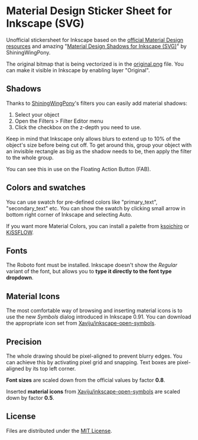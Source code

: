 # Material Design Sticker Sheet for Inkscape (SVG)

Unofficial stickersheet for Inkscape based on the [official Material Design resources](https://www.google.com/design/spec/resources/sticker-sheets-icons.html) and amazing "[Material Design Shadows for Inkscape (SVG)](http://shiningwingpony.deviantart.com/art/Material-Design-Shadows-for-Inkscape-SVG-490418162)" by ShiningWingPony.

The original bitmap that is being vectorized is in the [original.png](original.png) file. You can make it visible in Inkscape by enabling layer "Original".

## Shadows

Thanks to [ShiningWingPony](http://shiningwingpony.deviantart.com/)'s filters you can easily add material shadows:

1. Select your object
2. Open the Filters > Filter Editor menu
3. Click the checkbox on the z-depth you need to use.

Keep in mind that Inkscape only allows blurs to extend up to 10% of the object's size before being cut off. To get around this, group your object with an invisible rectangle as big as the shadow needs to be, then apply the filter to the whole group.

You can see this in use on the Floating Action Button (FAB).

## Colors and swatches

You can use swatch for pre-defined colors like "primary_text", "secondary_text" etc. You can show the swatch by clicking small arrow in bottom right corner of Inkscape and selecting Auto.

If you want more Material Colors, you can install a palette from [ksoichiro](https://github.com/ksoichiro/material-design-colors) or [KiSSFLOW](https://github.com/KiSSFLOW/gimp-material-design-color-palette).

## Fonts

The Roboto font must be installed. Inkscape doesn't show the *Regular* variant of the font, but allows you to **type it directly to the font type dropdown**.

## Material Icons

The most comfortable way of browsing and inserting material icons is to use the new *Symbols* dialog introduced in Inkscape 0.91. You can download the appropriate icon set from [Xaviju/inkscape-open-symbols](https://github.com/Xaviju/inkscape-open-symbols).

## Precision

The whole drawing should be pixel-aligned to prevent blurry edges. You can achieve this by activating pixel grid and snapping. Text boxes are pixel-aligned by its top left corner.

**Font sizes** are scaled down from the official values by factor **0.8**.

Inserted **material icons** from [Xaviju/inkscape-open-symbols](https://github.com/Xaviju/inkscape-open-symbols) are scaled down by factor **0.5**.

## License

Files are distributed under the [MIT License](LICENSE).
